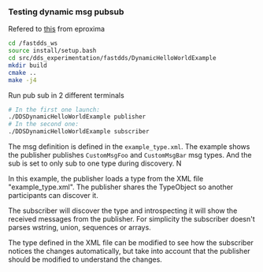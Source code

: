 ### Testing dynamic msg pubsub

Refered to [this](https://fast-dds.docs.eprosima.com/en/latest/fastdds/dynamic_types/examples.html) from eproxima

```bash
cd /fastdds_ws
source install/setup.bash 
cd src/dds_experimentation/fastdds/DynamicHelloWorldExample
mkdir build
cmake ..
make -j4
```

Run pub sub in 2 different terminals
```bash
# In the first one launch: 
./DDSDynamicHelloWorldExample publisher
# In the second one: 
./DDSDynamicHelloWorldExample subscriber
```

The msg definition is defined in the `example_type.xml`. The example shows the publisher publishes `CustomMsgFoo` and `CustomMsgBar` msg types. And the sub is set to only sub to one type during discovery. N

In this example, the publisher loads a type from the XML file "example_type.xml". The publisher shares the TypeObject so another participants can discover it.

The subscriber will discover the type and introspecting it will show the received messages from the publisher.
For simplicity the subscriber doesn't parses wstring, union, sequences or arrays.

The type defined in the XML file can be modified to see how the subscriber notices the changes automatically,
but take into account that the publisher should be modified to understand the changes.
